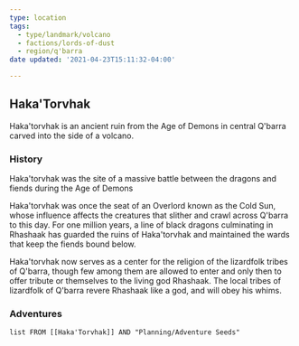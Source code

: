 ```yaml
---
type: location
tags:
  - type/landmark/volcano
  - factions/lords-of-dust
  - region/q'barra
date updated: '2021-04-23T15:11:32-04:00'

---
```


## Haka'Torvhak

Haka'torvhak is an ancient ruin from the Age of Demons in central Q'barra carved into the side of a volcano.

### History
Haka'torvhak was the site of a massive battle between the dragons and fiends during the Age of Demons

Haka'torvhak was once the seat of an Overlord known as the Cold Sun, whose influence affects the creatures that slither and crawl across Q'barra to this day. For one million years, a line of black dragons culminating in Rhashaak has guarded the ruins of Haka'torvhak and maintained the wards that keep the fiends bound below.

Haka'torvhak now serves as a center for the religion of the lizardfolk tribes of Q'barra, though few among them are allowed to enter and only then to offer tribute or themselves to the living god Rhashaak. The local tribes of lizardfolk of Q'barra revere Rhashaak like a god, and will obey his whims.

### Adventures
```dataview
list FROM [[Haka'Torvhak]] AND "Planning/Adventure Seeds"
```